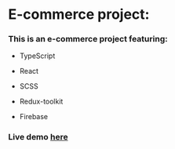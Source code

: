# E-commerce project:

### This is an e-commerce project featuring:

- TypeScript

- React

- SCSS

- Redux-toolkit

- Firebase

### Live demo [here](https://baby-store-alpha.vercel.app/)
